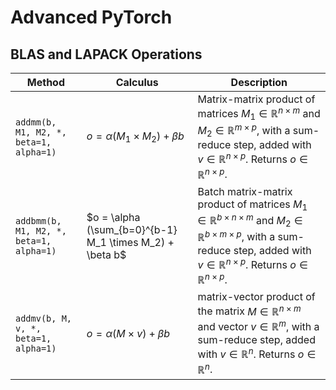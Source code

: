# Advanced PyTorch

## BLAS and LAPACK Operations

Method | Calculus| Description |
| --- | --- |--- |
```addmm(b, M1, M2, *, beta=1, alpha=1)``` | $o = \alpha (M_1 \times M_2) + \beta b$ |Matrix-matrix product of matrices $M_1 \in \mathbb{R}^{n \times m}$ and $M_2 \in \mathbb{R}^{m \times p}$, with a sum-reduce step, added with $v \in \mathbb{R}^{n \times p}$. Returns $o \in \mathbb{R}^{n \times p}$.
```addbmm(b, M1, M2, *, beta=1, alpha=1)``` | $o = \alpha (\sum_{b=0}^{b-1} M_1 \times M_2)  + \beta b$ |Batch matrix-matrix product of matrices $M_1 \in \mathbb{R}^{b\times n \times m}$ and $M_2 \in \mathbb{R}^{b\times m \times p}$, with a sum-reduce step, added with $v \in \mathbb{R}^{n \times p}$. Returns $o \in \mathbb{R}^{n \times p}$.
```addmv(b, M, v, *, beta=1, alpha=1)``` | $o = \alpha (M \times v) + \beta b$ | matrix-vector product of the matrix $M \in \mathbb{R}^{n \times m}$ and vector $v \in \mathbb{R}^{m}$, with a sum-reduce step, added with $v \in \mathbb{R}^{n}$.  Returns $o \in \mathbb{R}^{n}$.
